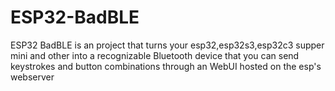 # ESP32-BadBLE
ESP32 BadBLE is an project that turns your esp32,esp32s3,esp32c3 supper mini and other into a recognizable Bluetooth device that you can send keystrokes and button combinations through an WebUI hosted on the esp's webserver
